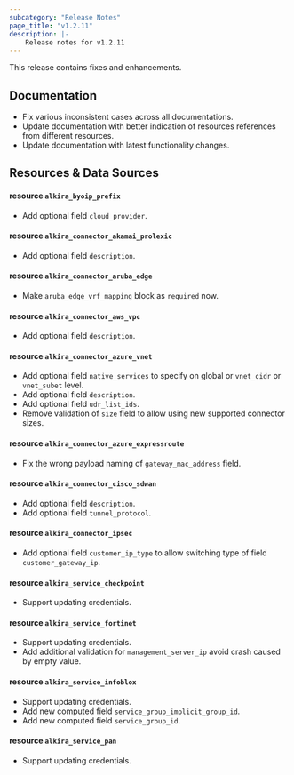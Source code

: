 ```yaml
---
subcategory: "Release Notes"
page_title: "v1.2.11"
description: |-
    Release notes for v1.2.11
---
```


This release contains fixes and enhancements.

## Documentation

* Fix various inconsistent cases across all documentations.
* Update documentation with better indication of resources references from different resources.
* Update documentation with latest functionality changes.

## Resources & Data Sources

#### resource `alkira_byoip_prefix`

* Add optional field `cloud_provider`.

#### resource `alkira_connector_akamai_prolexic`

* Add optional field `description`.

#### resource `alkira_connector_aruba_edge`

* Make `aruba_edge_vrf_mapping` block as `required` now.

#### resource `alkira_connector_aws_vpc`

* Add optional field `description`.

#### resource `alkira_connector_azure_vnet`

* Add optional field `native_services` to specify on global or `vnet_cidr` or `vnet_subet` level.
* Add optional field `description`.
* Add optional field `udr_list_ids`.
* Remove validation of `size` field to allow using new supported connector sizes.

#### resource `alkira_connector_azure_expressroute`

* Fix the wrong payload naming of `gateway_mac_address` field.

#### resource `alkira_connector_cisco_sdwan`

* Add optional field `description`.
* Add optional field `tunnel_protocol`.

#### resource `alkira_connector_ipsec`

* Add optional field `customer_ip_type` to allow switching type of field `customer_gateway_ip`.

#### resource `alkira_service_checkpoint`

* Support updating credentials.

#### resource `alkira_service_fortinet`

* Support updating credentials.
* Add additional validation for `management_server_ip` avoid crash caused by empty value.

#### resource `alkira_service_infoblox`

* Support updating credentials.
* Add new computed field `service_group_implicit_group_id`.
* Add new computed field `service_group_id`.

#### resource `alkira_service_pan`

* Support updating credentials.


